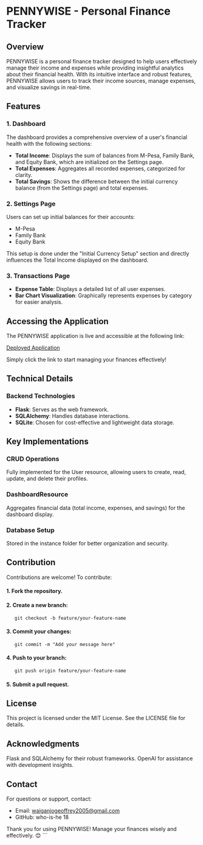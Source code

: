 # PENNYWISE - Personal Finance Tracker

## Overview

PENNYWISE is a personal finance tracker designed to help users effectively manage their income and expenses while providing insightful analytics about their financial health. With its intuitive interface and robust features, PENNYWISE allows users to track their income sources, manage expenses, and visualize savings in real-time.

## Features

### 1. Dashboard

The dashboard provides a comprehensive overview of a user's financial health with the following sections:

- **Total Income**: Displays the sum of balances from M-Pesa, Family Bank, and Equity Bank, which are initialized on the Settings page.
- **Total Expenses**: Aggregates all recorded expenses, categorized for clarity.
- **Total Savings**: Shows the difference between the initial currency balance (from the Settings page) and total expenses.

### 2. Settings Page

Users can set up initial balances for their accounts:

- M-Pesa
- Family Bank
- Equity Bank

This setup is done under the "Initial Currency Setup" section and directly influences the Total Income displayed on the dashboard.

### 3. Transactions Page

- **Expense Table**: Displays a detailed list of all user expenses.
- **Bar Chart Visualization**: Graphically represents expenses by category for easier analysis.

## Accessing the Application

The PENNYWISE application is live and accessible at the following link:

[Deployed Application](https://pennywise-frontend-y27l.onrender.com/)

Simply click the link to start managing your finances effectively!

## Technical Details

### Backend Technologies

- **Flask**: Serves as the web framework.
- **SQLAlchemy**: Handles database interactions.
- **SQLite**: Chosen for cost-effective and lightweight data storage.

## Key Implementations

### CRUD Operations

Fully implemented for the User resource, allowing users to create, read, update, and delete their profiles.

### DashboardResource

Aggregates financial data (total income, expenses, and savings) for the dashboard display.

### Database Setup

Stored in the instance folder for better organization and security.

## Contribution

Contributions are welcome! To contribute:

#### 1. Fork the repository.

#### 2. Create a new branch:
```
   git checkout -b feature/your-feature-name
   ````
#### 3. Commit your changes:
```
   git commit -m "Add your message here"
   ```
#### 4. Push to your branch:
```
   git push origin feature/your-feature-name
   ```
#### 5. Submit a pull request.

## License
This project is licensed under the MIT License. See the LICENSE file for details.

## Acknowledgments
Flask and SQLAlchemy for their robust frameworks.
OpenAI for assistance with development insights.

## Contact
For questions or support, contact:

- Email: waiganjogeoffrey2005@gmail.com
- GitHub: who-is-he 18


Thank you for using PENNYWISE! Manage your finances wisely and effectively. 😊 ```